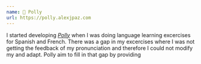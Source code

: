 ```yaml
---
name: 🦜 Polly
url: https://polly.alexjpaz.com
---
```


I started developing [*Polly*](https://polly.alexjpaz.com) when I was doing language learning excercises for Spanish and French. There was a gap in my excercises where I was not getting the feedback of my pronunciation and therefore I could not modify my and adapt. Polly aim to fill in that gap by providing
